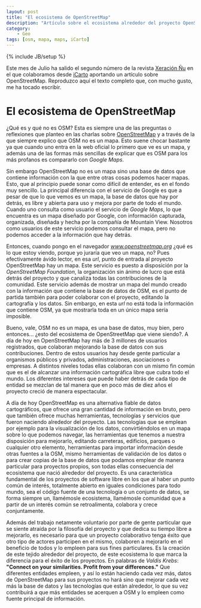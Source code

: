 ```yaml
---
layout: post
title: "El ecosistema de OpenStreetMap"
description: "Artículo sobre el ecosistema alrededor del proyecto OpenStreetMap"
category: 
    - Geo
tags: [osm, mapa, maps, iCarto]
---
```

{% include JB/setup %}

Este mes de Julio ha salido el segundo número de la revista [Xeración Ñu](https://xeracion-gnu.gitbook.io/xeracion-gnu-01) en el que colaboramos desde [iCarto](http://icarto.es) aportando un artículo sobre OpenStreetMap. Reproduzco aquí el texto completo que, con mucho gusto, me ha tocado escribir.

# El ecosistema de  OpenStreetMap

¿Qué es y qué no es OSM? Esta es siempre una de las preguntas o reflexiones que planteo en las charlas sobre [OpenStreetMap](http://openstreetmap.org) y a través de la que siempre explico que OSM no es un mapa. Esto suene chocar bastante ya que cuando uno entra en la web oficial lo primero que ve es un mapa, y además una de las formas más sencillas de explicar que es OSM para los más profanos es compararlo con *Google Maps*.

Sin embargo OpenStreetMap no es un mapa sino una base de datos que contiene información con la que entre otras cosas podemos hacer mapas. Esto, que al principio puede sonar como difícil de entender, es en el fondo muy sencillo. La principal diferencia con el servicio de Google es que a pesar de que lo que vemos es un mapa, la base de datos que hay por detrás, es libre y abierta para uso y mejora por parte de todo el mundo. Cuando uno consulta como usuario el servicio de *Google Maps*, lo que encuentra es un mapa diseñado por Google, con información capturada, organizada, diseñada y hecha por la compañía de  Mountain View. Nosotros como usuarios de este servicio podemos consultar el mapa, pero no podemos acceder a la información que hay detrás.

Entonces, cuando pongo en el navegador *www.openstreetmap.org* ¿qué es lo que estoy viendo, porque yo juraría que veo un mapa, no? Pues efectivamente ávido lector, en esa *url*, punto de entrada al proyecto OpenStreetMap hay un mapa. Este servicio es puesto a disposición por la *OpenStreetMap Foundation*, la organización sin ánimo de lucro que está detrás del proyecto y que canaliza todas las contribuciones de la comunidad. Este servicio además de mostrar un mapa del mundo creado con la información que contiene la base de datos de  OSM, es el punto de partida también para poder colaborar con el proyecto, editando la cartografía y los datos. Sin embargo, en esta *url* no está toda la información que contiene  OSM, ya que mostrarla toda en un único mapa sería imposible.

Bueno, vale, OSM no es un mapa, es una base de datos, muy bien, pero entonces... ¿esto del ecosistema de OpenStreetMap que viene siendo?. A día de hoy en  OpenStreetMap hay más de 3 millones de usuarios registrados, que colaboran mejorando la base de datos con sus contribuciones. Dentro de estos usuarios hay desde gente particular a organismos públicos y privados, administraciones, asociaciones o empresas. A distintos niveles todas ellas colaboran con un mismo fin común que es el de alcanzar una información  cartográfica libre que cubra todo el mundo. Los diferentes intereses que puede haber detrás de cada tipo de entidad se mezclan de tal manera que en poco más de diez años el proyecto creció de manera espectacular.

A día de hoy OpenStreetMap es una alternativa fiable de datos cartográficos, que ofrece una gran cantidad de información en bruto, pero que también ofrece muchas herramientas, tecnologías y servicios que fueron naciendo alrededor del proyecto. Las tecnologías que se emplean por ejemplo para la visualización de los datos, convirtiéndolos en un mapa sobre lo que podemos navegar, las herramientas que tenemos a nuestra disposición para mejorarlo, editando carreteras, edificios, parques o cualquier otro elemento, herramientas para importar información desde otras fuentes a la OSM, mismo herramientas de validación de los datos o para crear copias de la base de datos que podamos emplear de manera particular para proyectos propios, son todas ellas consecuencia del ecosistema que nació alrededor del proyecto. Es una característica fundamental de los proyectos de software libre en los que al haber un punto común de interés, totalmente abierto en iguales condiciones para todo mundo, sea el código fuente de una tecnología o un conjunto de datos, se forma siempre un, llamémosle ecosistema, llamémosle comunidad que a partir de un interés común se retroalimenta, colabora y crece conjuntamente.

Además del trabajo netamente voluntario por parte de gente particular que se siente atraída por la filosofía del proyecto y que dedica su tiempo libre a mejorarlo, es necesario para que un proyecto colaborativo tenga éxito que otro tipo de actores participen en el mismo, colaboren a mejorarlo en el beneficio de todos y lo empleen para sus fines particulares. Es la creación de este tejido alrededor del proyecto, de este ecosistema lo que marca la diferencia para el éxito de los proyectos. En palabras de  *Valdis  Krebs*: **"Connect  on  your  similarities.  Profit  from  your  differences."** Que diferentes entidades empleen, y así lo están haciendo cada vez más, datos de  OpenStreetMap para sus proyectos no hará sino que mejorar cada vez más la base de datos y las tecnologías que están alrededor, lo que su vez contribuirá a que más entidades se acerquen a OSM y lo empleen como fuente principal de información.